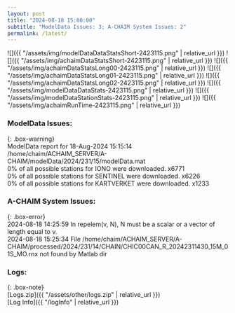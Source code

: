```yaml
---
layout: post
title: "2024-08-18 15:00:00"
subtitle: "ModelData Issues: 3; A-CHAIM System Issues: 2"
permalink: /latest/
---
```


![]({{ "/assets/img/modelDataDataStatsShort-2423115.png" | relative_url }})
![]({{ "/assets/img/achaimDataStatsShort-2423115.png" | relative_url }})
![]({{ "/assets/img/achaimDataStatsLong00-2423115.png" | relative_url }})
![]({{ "/assets/img/achaimDataStatsLong01-2423115.png" | relative_url }})
![]({{ "/assets/img/achaimDataStatsLong02-2423115.png" | relative_url }})
![]({{ "/assets/img/modelDataDataStats-2423115.png" | relative_url }})
![]({{ "/assets/img/modelDataStationStats-2423115.png" | relative_url }})
![]({{ "/assets/img/achaimRunTime-2423115.png" | relative_url }})


### ModelData Issues:  
  
{: .box-warning}  
 ModelData report for 18-Aug-2024 15:15:14   
 /home/chaim/ACHAIM_SERVER/A-CHAIM/modelData/2024/231/15/modelData.mat   
 0% of all possible stations for IONO were downloaded. x6771   
 0% of all possible stations for SENTINEL were downloaded. x6226   
 0% of all possible stations for KARTVERKET were downloaded. x1233   
  
### A-CHAIM System Issues:  
  
{: .box-error}  
2024-08-18 14:25:59 In repelem(v, N), N must be a scalar or a vector of length equal to v.  
2024-08-18 15:25:34 File /home/chaim/ACHAIM_SERVER/A-CHAIM/processed/2024/231/14/CHAIN/CHIC00CAN_R_20242311430_15M_01S_MO.rnx not found by Matlab dir  

### Logs:  
  
{: .box-note}  
[Logs.zip]({{ "/assets/other/logs.zip" | relative_url }})  
[Log Info]({{ "/logInfo" | relative_url }})  
